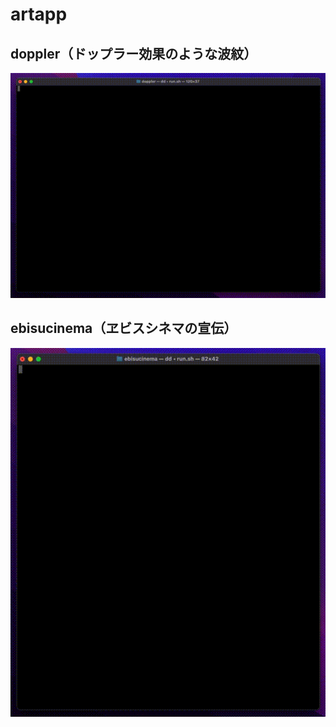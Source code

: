 # artapp

## doppler（ドップラー効果のような波紋）
![デモ画像](./figure/doppler.gif)

## ebisucinema（ヱビスシネマの宣伝）

![デモ画像](./figure/ebisucinema.gif)
